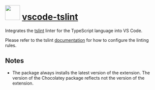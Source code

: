 # <img src="https://cdn.rawgit.com/pascalberger/chocolatey-packages/3ed1399ef70d091e9e7cc2129c694ba1abbb37cf/icons/vscode-tslint.png" width="48" height="48"/> [vscode-tslint](https://chocolatey.org/packages/vscode-tslint)

Integrates the [tslint](https://github.com/palantir/tslint) linter for the TypeScript language into VS Code.

Please refer to the tslint [documentation](https://github.com/palantir/tslint) for how to configure the linting rules.

## Notes

* The package always installs the latest version of the extension.
  The version of the Chocolatey package reflects not the version of the extension.
